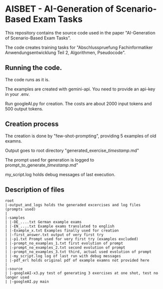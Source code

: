 # AISBET - AI-Generation of Scenario-Based Exam Tasks

This repository contains the source code used in the paper "AI-Generation of Scenario-Based Exam Tasks".

The code creates training tasks for "Abschlusspruefung Fachinformatiker Anwendungsentwicklung Teil 2, Algorithmen, Pseudocode".


## Running the code.

The code runs as it is.

The examples are created with gemini-api. You need to provide an api-key in your .env.

Run googleAI.py for creation. The costs are about 2000 input tokens and 500 output tokens.

## Creation process

The creation is done by "few-shot-prompting", providing 5 examples of old examns.

Output goes to root directory "generated_exercise_*timestamp*.md"

The prompt used for generation is logged to prompt_to_generate_*timestamp*.md"

my_script.log holds debug messages of last execution.

## Description of files

```plaintext
root
|-output_and_logs holds the generaded excercises and log files (prompts used)
|
|-samples
| |-DE_....txt German example exams
| |-EN_....txt Example exams translated to english
| |-Example_x.txt Examples finally used for creation
| |-first_answer.txt output of very first try
| |-p1.txt Prompt used for very first try (examples excluded)
| |-prompt_no_examples_1.txt first evolution of prompt
| |-prompt_no_examples_2.txt second evolution of prompt
| |-prompt_no_examples_3.txt third, actual used evolution of prompt
| |-my_script.log log of last run with debug messages
| |-pdf_erl holds original pdf of example examns not provided here
|
|-source
| |-googleAI-x3.py test of generating 3 exercises at one shot, test no longer used
| |-googleAI.py main
```

